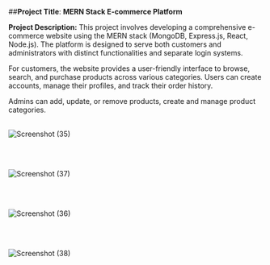 ##**Project Title**: **MERN Stack E-commerce Platform**

**Project Description:**
This project involves developing a comprehensive e-commerce website using the MERN stack (MongoDB, Express.js, React, Node.js). The platform is designed to serve both customers and administrators with distinct functionalities and separate login systems.

For customers, the website provides a user-friendly interface to browse, search, and purchase products across various categories. Users can create accounts, manage their profiles, and track their order history. 

 Admins can add, update, or remove products, create and manage product categories.
<br/>
<br/>

 ![Screenshot (35)](https://github.com/MrSachin08/shopper/assets/110395830/f9c9121d-1275-47b0-8b5b-41286389dbf5)

 
<br/>
<br/>

 
![Screenshot (37)](https://github.com/MrSachin08/shopper/assets/110395830/548f2a3a-3a8a-44f8-bd76-22eb1f1a8c2a)

<br/>
<br/>

![Screenshot (36)](https://github.com/MrSachin08/shopper/assets/110395830/437ae57e-ace1-4f8e-9a74-507762e01b07)

<br/>
<br/>

![Screenshot (38)](https://github.com/MrSachin08/shopper/assets/110395830/c457b735-fa66-4289-ada9-bec60f5f5748)
